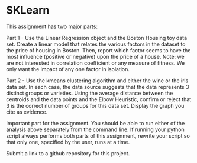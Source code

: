 # SKLearn

This assignment has two major parts:

Part 1 - Use the Linear Regression object and the Boston Housing toy data set. Create a linear model that relates the various factors in the dataset to the price of housing in Boston. Then, report which factor seems to have the most influence (positive or negative) upon the price of a house. Note: we are not interested in correlation coefficient or any measure of fitness. We only want the impact of any one factor in isolation.

Part 2 - Use the kmeans clustering algorithm and either the wine or the iris data set. In each case, the data source suggests that the data represents 3 distinct groups or varieties. Using the average distance between the centroids and the data points and the Elbow Heuristic, confirm or reject that 3 is the correct number of groups for this data set. Display the graph you cite as evidence.

Important part for the assignment. You should be able to run either of the analysis above separately from the command line. If running your python script always performs both parts of this assignment, rewrite your script so that only one, specified by the user, runs at a time.

Submit a link to a github repository for this project.

